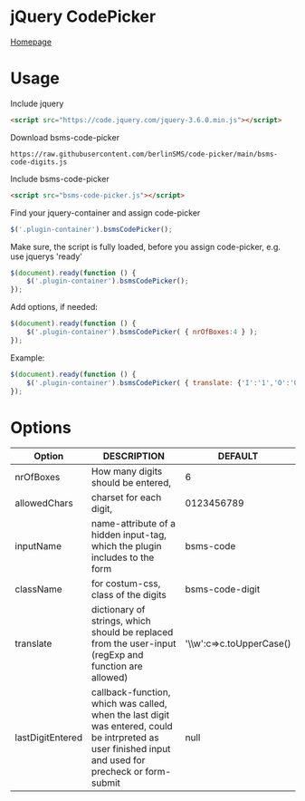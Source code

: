 # jQuery CodePicker
[Homepage](https://www.berlinsms.de/)

# Usage

Include jquery

    
```html
<script src="https://code.jquery.com/jquery-3.6.0.min.js"></script>
```
Download bsms-code-picker

```link
https://raw.githubusercontent.com/berlinSMS/code-picker/main/bsms-code-digits.js
```

Include bsms-code-picker
```html
<script src="bsms-code-picker.js"></script>
```

Find your jquery-container and assign code-picker
```js
$('.plugin-container').bsmsCodePicker();    
```

Make sure, the script is fully loaded, before you assign code-picker, e.g. use jquerys 'ready'
```js
$(document).ready(function () {
    $('.plugin-container').bsmsCodePicker();
});    
```

Add options, if needed:
```js
$(document).ready(function () {
    $('.plugin-container').bsmsCodePicker( { nrOfBoxes:4 } );
});    
```

Example:
```js
$(document).ready(function () {
    $('.plugin-container').bsmsCodePicker( { translate: {'I':'1','O':'0','l':'1'} } );
});    
```

# Options


| Option           | DESCRIPTION                                                                                                                                           | DEFAULT                    |
|------------------|-------------------------------------------------------------------------------------------------------------------------------------------------------|----------------------------|
| nrOfBoxes        | How many digits should be entered,                                                                                                                    | 6                          |
| allowedChars     | charset for each digit,                                                                                                                               | 0123456789                 |
| inputName        | name-attribute of a hidden input-tag, which the plugin includes to the form                                                                           | bsms-code                  |
| className        | for costum-css, class of the digits                                                                                                                   | bsms-code-digit            |         
| translate        | dictionary of strings, which should be replaced from the user-input (regExp and function are allowed)                                                 | '\\\\w':c=>c.toUpperCase() |
| lastDigitEntered | callback-function, which was called, when the last digit was entered, could be intrpreted as user finished input and used for precheck or form-submit | null                       |
                                                                                                                                                                            
